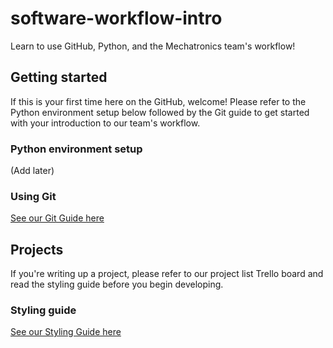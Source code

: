# software-workflow-intro
Learn to use GitHub, Python, and the Mechatronics team's workflow!

## Getting started
If this is your first time here on the GitHub, welcome! Please refer to the Python environment setup below followed by the Git guide to get started with your introduction to our team's workflow.

### Python environment setup
(Add later)

### Using Git
[See our Git Guide here](src/git_guide.md)

## Projects
If you're writing up a project, please refer to our project list Trello board and read the styling guide before you begin developing.

### Styling guide
[See our Styling Guide here](src/styling_guide.md)
